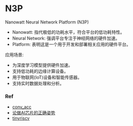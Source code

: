 

# N3P

Nanowatt Neural Network Platform (N3P)

- Nanowatt: 指代极低的功耗水平，符合平台的低功耗特性。
- Neural Network: 强调平台专注于神经网络的硬件加速。
- Platform: 表明这是一个用于开发和部署相关应用的硬件平台。


应用场景:

- 为深度学习模型提供硬件加速。
- 支持低功耗的边缘计算设备。
- 用于物联网(IoT)设备和智能传感器。
- 支持实时数据处理和分析。



### Ref

- [conv_acc](https://thedatabus.in/conv_acc)
- [论做AI芯片的正确姿势](https://zhuanlan.zhihu.com/p/81141220)
- [tinyriscv](https://gitee.com/liangkangnan/tinyriscv)